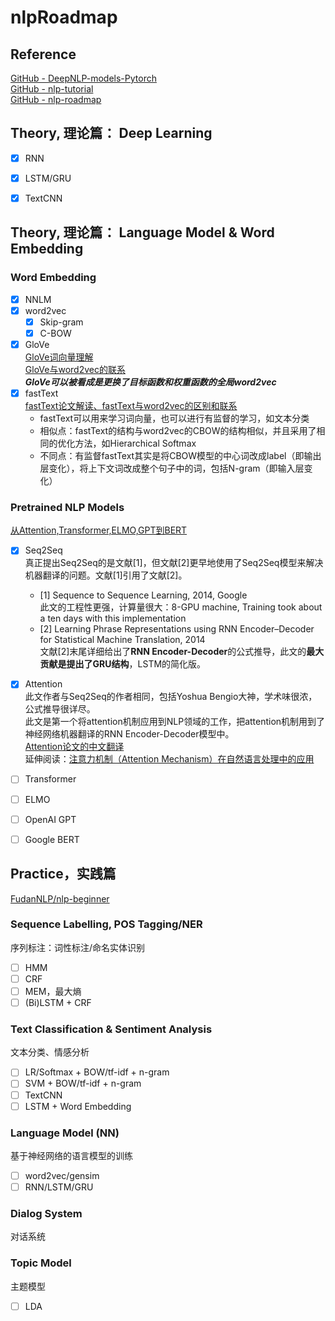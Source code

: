# nlpRoadmap

## Reference
[GitHub - DeepNLP-models-Pytorch](https://github.com/huankiki/DeepNLP-models-Pytorch)  
[GitHub - nlp-tutorial](https://github.com/huankiki/nlp-tutorial)  
[GitHub - nlp-roadmap](https://github.com/HaveTwoBrush/nlp-roadmap)  


## Theory, 理论篇： Deep Learning
- [x] RNN
- [x] LSTM/GRU
- [x] TextCNN


## Theory, 理论篇： Language Model & Word Embedding
### Word Embedding
- [x] NNLM
- [x] word2vec
  - [x] Skip-gram
  - [x] C-BOW
- [x] GloVe  
[GloVe词向量理解](https://www.jianshu.com/p/5bbb55c35961)  
[GloVe与word2vec的联系](https://ranmaosong.github.io/2018/11/21/nlp-glove/)  
***GloVe可以被看成是更换了目标函数和权重函数的全局word2vec***  
- [x] fastText  
[fastText论文解读、fastText与word2vec的区别和联系](https://blog.csdn.net/u011239443/article/details/80076720)  
  - fastText可以用来学习词向量，也可以进行有监督的学习，如文本分类
  - 相似点：fastText的结构与word2vec的CBOW的结构相似，并且采用了相同的优化方法，如Hierarchical Softmax
  - 不同点：有监督fastText其实是将CBOW模型的中心词改成label（即输出层变化），将上下文词改成整个句子中的词，包括N-gram（即输入层变化）
  
### Pretrained NLP Models
[从Attention,Transformer,ELMO,GPT到BERT](http://www.bdpt.net/cn/2019/01/22/%E6%B7%B1%E5%BA%A6%E5%AD%A6%E4%B9%A0%EF%BC%9A%E5%89%8D%E6%B2%BF%E6%8A%80%E6%9C%AF-%E4%BB%8Eattentiontransformerelmogpt%E5%88%B0bert/)  

- [x] Seq2Seq  
真正提出Seq2Seq的是文献[1]，但文献[2]更早地使用了Seq2Seq模型来解决机器翻译的问题。文献[1]引用了文献[2]。
  - [1] Sequence to Sequence Learning, 2014, Google  
 此文的工程性更强，计算量很大：8-GPU machine, Training took about a ten days with this implementation
  - [2] Learning Phrase Representations using RNN Encoder–Decoder for Statistical Machine Translation, 2014  
  文献[2]末尾详细给出了**RNN Encoder-Decoder**的公式推导，此文的**最大贡献是提出了GRU结构**，LSTM的简化版。
- [x] Attention  
此文作者与Seq2Seq的作者相同，包括Yoshua Bengio大神，学术味很浓，公式推导很详尽。  
此文是第一个将attention机制应用到NLP领域的工作，把attention机制用到了神经网络机器翻译的RNN Encoder-Decoder模型中。  
[Attention论文的中文翻译](https://blog.csdn.net/qq_20135597/article/details/83758013)  
延伸阅读：[注意力机制（Attention Mechanism）在自然语言处理中的应用](https://www.cnblogs.com/robert-dlut/p/5952032.html)
- [ ] Transformer
- [ ] ELMO
- [ ] OpenAI GPT
- [ ] Google BERT


## Practice，实践篇
[FudanNLP/nlp-beginner](https://github.com/FudanNLP/nlp-beginner)

### Sequence Labelling, POS Tagging/NER
序列标注：词性标注/命名实体识别
- [ ] HMM
- [ ] CRF
- [ ] MEM，最大熵
- [ ] (Bi)LSTM + CRF

### Text Classification & Sentiment Analysis
文本分类、情感分析
- [ ] LR/Softmax + BOW/tf-idf + n-gram
- [ ] SVM + BOW/tf-idf + n-gram
- [ ] TextCNN
- [ ] LSTM + Word Embedding

### Language Model (NN)
基于神经网络的语言模型的训练
- [ ] word2vec/gensim
- [ ] RNN/LSTM/GRU

### Dialog System
对话系统

### Topic Model
主题模型
- [ ] LDA

